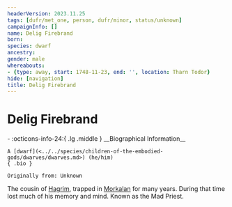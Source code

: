 ```yaml
---
headerVersion: 2023.11.25
tags: [dufr/met_one, person, dufr/minor, status/unknown]
campaignInfo: []
name: Delig Firebrand
born:
species: dwarf
ancestry:
gender: male
whereabouts:
- {type: away, start: 1748-11-23, end: '', location: Tharn Todor}
hide: [navigation]
title: Delig Firebrand
---
```

# Delig Firebrand
<div class="grid cards ext-narrow-margin ext-one-column" markdown>
- :octicons-info-24:{ .lg .middle } __Biographical Information__

    A [dwarf](<../../species/children-of-the-embodied-gods/dwarves/dwarves.md>) (he/him)  
    { .bio }

    Originally from: Unknown
</div>


The cousin of [Hagrim](<./hagrim.md>), trapped in [Morkalan](<../../cosmology/multiverse/echo-realms/shadowfolds/morkalan.md>) for many years. During that time lost much of his memory and mind. Known as the Mad Priest.